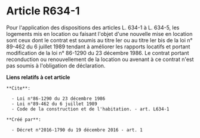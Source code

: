 # Article R634-1

Pour l'application des dispositions des articles L. 634-1 à L. 634-5, les logements mis en location ou faisant l'objet d'une
nouvelle mise en location sont ceux dont le contrat est soumis au titre Ier ou au titre Ier bis de la loi n° 89-462 du 6
juillet 1989 tendant à améliorer les rapports locatifs et portant modification de la loi n° 86-1290 du 23 décembre 1986. Le
contrat portant reconduction ou renouvellement de la location ou avenant à ce contrat n'est pas soumis à l'obligation de
déclaration.

**Liens relatifs à cet article**

	**Cite**:

	  - Loi n°86-1290 du 23 décembre 1986
	  - Loi n°89-462 du 6 juillet 1989
	  - Code de la construction et de l'habitation. - art. L634-1

	**Créé par**:

	  - Décret n°2016-1790 du 19 décembre 2016 - art. 1
